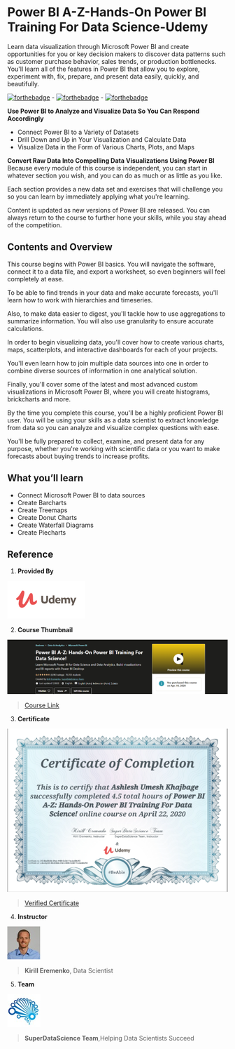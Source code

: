 # Power BI A-Z-Hands-On Power BI Training For Data Science-Udemy
  Learn data visualization through Microsoft Power BI and create opportunities for you or key decision makers to discover data patterns such as customer purchase behavior, sales trends, or production bottlenecks.  You'll learn all of the features in Power BI that allow you to explore, experiment with, fix, prepare, and present data easily, quickly, and beautifully.

  [![forthebadge](https://forthebadge.com/images/badges/made-with-python.svg)](https://forthebadge.com) - [![forthebadge](https://forthebadge.com/images/badges/built-with-love.svg)](https://forthebadge.com) - [![forthebadge](https://forthebadge.com/images/badges/built-by-developers.svg)](https://forthebadge.com)

**Use Power BI to Analyze and Visualize Data So You Can Respond Accordingly**
* Connect Power BI to a Variety of Datasets
* Drill Down and Up in Your Visualization and Calculate Data
* Visualize Data in the Form of Various Charts, Plots, and Maps

**Convert Raw Data Into Compelling Data Visualizations Using Power BI**
 Because every module of this course is independent, you can start in whatever section you wish, and you can do as much or as little as you like.
 
 Each section provides a new data set and exercises that will challenge you so you can learn by immediately applying what you're learning.

 Content is updated as new versions of Power BI are released. You can always return to the course to further hone your skills, while you stay ahead of the competition.

## Contents and Overview

This course begins with Power BI basics. You will navigate the software, connect it to a data file, and export a worksheet, so even beginners will feel completely at ease.

To be able to find trends in your data and make accurate forecasts, you'll learn how to work with hierarchies and timeseries.

Also, to make data easier to digest, you'll tackle how to use aggregations to summarize information. You will also use granularity to ensure accurate calculations.

In order to begin visualizing data, you'll cover how to create various charts, maps, scatterplots, and interactive dashboards for each of your projects.

You'll even learn how to join multiple data sources into one in order to combine diverse sources of information in one analytical solution.

Finally, you'll cover some of the latest and most advanced custom visualizations in Microsoft Power BI, where you will create histograms, brickcharts and more.

By the time you complete this course, you'll be a highly proficient Power BI user. You will be using your skills as a data scientist to extract knowledge from data so you can analyze and visualize complex questions with ease.

You'll be fully prepared to collect, examine, and present data for any purpose, whether you're working with scientific data or you want to make forecasts about buying trends to increase profits.

## What you’ll learn
* Connect Microsoft Power BI to data sources
* Create Barcharts
* Create Treemaps
* Create Donut Charts
* Create Waterfall Diagrams
* Create Piecharts

## Reference

1. **Provided By**

![Udemy Logo](https://github.com/Ashleshk/Power-BI-A-Z-Hands-On-Power-BI-Training-For-Data-Science-Udemy/blob/master/Resources/Udemy.PNG)

2. **Course Thumbnail**

![Course Thumbnail](https://github.com/Ashleshk/Power-BI-A-Z-Hands-On-Power-BI-Training-For-Data-Science-Udemy/blob/master/Resources/Course_description.PNG)

> [Course Link](https://www.udemy.com/share/101WGaBUEecFdWRnQ=/)

3. **Certificate**

![Certificate](https://github.com/Ashleshk/Power-BI-A-Z-Hands-On-Power-BI-Training-For-Data-Science-Udemy/blob/master/Resources/Certificate%20.PNG)

> [Verified Certificate](https://www.udemy.com/certificate/UC-8ba58b0c-84ab-4486-9c9d-11eabc69cf40/)

4. **Instructor**

![Kirill Eremenko](https://github.com/Ashleshk/Power-BI-A-Z-Hands-On-Power-BI-Training-For-Data-Science-Udemy/blob/master/Resources/kiril.jpg)

> **Kirill Eremenko**, Data Scientist

5. **Team**

![Super Data Science Logo](https://github.com/Ashleshk/Power-BI-A-Z-Hands-On-Power-BI-Training-For-Data-Science-Udemy/blob/master/Resources/27129696_acc1.jpg)

> **SuperDataScience Team**,Helping Data Scientists Succeed
